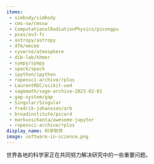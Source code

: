 ```yaml
---
items:
 - simbody/simbody
 - cms-sw/cmssw
 - ComputationalRadiationPhysics/picongpu
 - psas/av3-fc
 - astropy/astropy
 - dfm/emcee
 - cyverse/atmosphere
 - dib-lab/khmer
 - sympy/sympy
 - spack/spack
 - ipython/ipython
 - ropensci-archive/rplos
 - LaurentRDC/scikit-ued
 - sagemath/sage-archive-2023-02-01
 - gap-system/gap
 - Singular/Singular
 - fredrik-johansson/arb
 - broadinstitute/picard
 - markusschanta/awesome-jupyter
 - ropensci-archive/rplos
display_name: 科学软件
image: software-in-science.png
---
```

世界各地的科学家正在共同努力解决研究中的一些重要问题。
